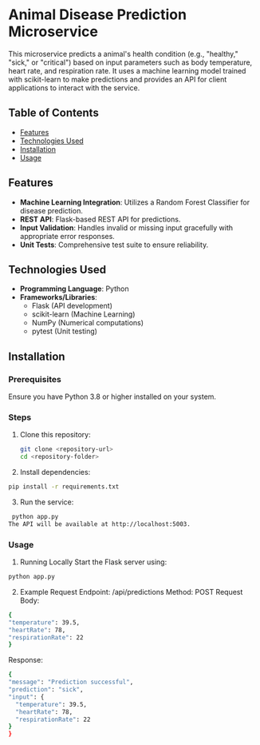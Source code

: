 # Animal Disease Prediction Microservice

This microservice predicts a animal's health condition (e.g., "healthy," "sick," or "critical") based on input parameters such as body temperature, heart rate, and respiration rate. 
It uses a machine learning model trained with scikit-learn to make predictions and provides an API for client applications to interact with the service.


## Table of Contents

- [Features](#features)
- [Technologies Used](#technologies-used)
- [Installation](#installation)
- [Usage](#usage)


## Features

- **Machine Learning Integration**: Utilizes a Random Forest Classifier for disease prediction.
- **REST API**: Flask-based REST API for predictions.
- **Input Validation**: Handles invalid or missing input gracefully with appropriate error responses.
- **Unit Tests**: Comprehensive test suite to ensure reliability.


## Technologies Used

- **Programming Language**: Python
- **Frameworks/Libraries**:
  - Flask (API development)
  - scikit-learn (Machine Learning)
  - NumPy (Numerical computations)
  - pytest (Unit testing)


## Installation

### Prerequisites

Ensure you have Python 3.8 or higher installed on your system.

### Steps

1. Clone this repository:
   ```bash
   git clone <repository-url>
   cd <repository-folder> 
2. Install dependencies:
  ```bash
  pip install -r requirements.txt
  ```
3. Run the service:
 ```bash
  python app.py
The API will be available at http://localhost:5003.
  ```

### Usage

1. Running Locally
Start the Flask server using:
  ```bash
  python app.py
  ```
2. Example Request
Endpoint: /api/predictions
Method: POST
Request Body:
  ```bash
{
  "temperature": 39.5,
  "heartRate": 78,
  "respirationRate": 22
}
  ```
Response:
  ```bash
{
  "message": "Prediction successful",
  "prediction": "sick",
  "input": {
    "temperature": 39.5,
    "heartRate": 78,
    "respirationRate": 22
  }
}
```
